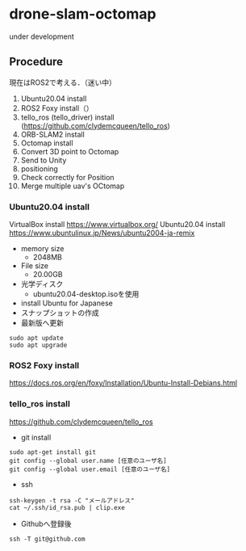 # drone-slam-octomap
under development

## Procedure
現在はROS2で考える．（迷い中）
1. Ubuntu20.04 install
2. ROS2 Foxy install（）
3. tello_ros (tello_driver) install (https://github.com/clydemcqueen/tello_ros)
4. ORB-SLAM2 install
5. Octomap install
6. Convert 3D point to Octomap
7. Send to Unity
8. positioning
9. Check correctly for Position
10. Merge multiple uav's OCtomap

### Ubuntu20.04 install
VirtualBox install
https://www.virtualbox.org/
Ubuntu20.04 install
https://www.ubuntulinux.jp/News/ubuntu2004-ja-remix
- memory size
  - 2048MB
- File size
  - 20.00GB
- 光学ディスク
  - ubuntu20.04-desktop.isoを使用
- install Ubuntu for Japanese
- スナップショットの作成
- 最新版へ更新
```
sudo apt update
sudo apt upgrade
```
### ROS2 Foxy install
https://docs.ros.org/en/foxy/Installation/Ubuntu-Install-Debians.html

### tello_ros install
https://github.com/clydemcqueen/tello_ros

- git install
```
sudo apt-get install git
git config --global user.name [任意のユーザ名]
git config --global user.email [任意のユーザ名]
```
- ssh
```
ssh-keygen -t rsa -C "メールアドレス"
cat ~/.ssh/id_rsa.pub | clip.exe
```
- Githubへ登録後
```
ssh -T git@github.com
```
